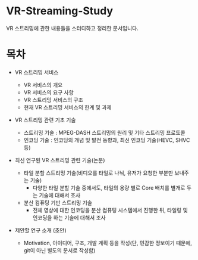 # VR-Streaming-Study
VR 스트리밍에 관한 내용들을 스터디하고 정리한 문서입니다.

# 목차
- VR 스트리밍 서비스
    - VR 서비스의 개요
    - VR 서비스의 요구 사항
    - VR 스트리밍 서비스의 구조
    - 현재 VR 스트리밍 서비스의 한계 및 과제

- VR 스트리밍 관련 기초 기술
    - 스트리밍 기술 : MPEG-DASH 스트리밍의 원리 및 기타 스트리밍 프로토콜
    - 인코딩 기술 : 인코딩의 개념 및 발전 동향과, 최신 인코딩 기술(HEVC, SHVC 등)

- 최신 연구된 VR 스트리밍 관련 기술(논문)
    - 타일 분할 스트리밍 기술(비디오를 타일로 나눠, 유저가 요청한 부분만 보내주는 기술)
        - 다양한 타일 분할 기술 중에서도, 타일의 용량 별로 Core 배치를 별개로 두는 기술에 대해서 조사 
    - 분산 컴퓨팅 기반 스트리밍 기술
        - 전체 영상에 대한 인코딩을 분산 컴퓨팅 시스템에서 진행한 뒤, 타일링 및 인코딩을 하는 기술에 대해서 조사

- 제안할 연구 소개 (초안)
    - Motivation, 아이디어, 구조, 개발 계획 등을 작성(단, 민감한 정보이기 때문에, git이 아닌 별도의 문서로 작성함)

